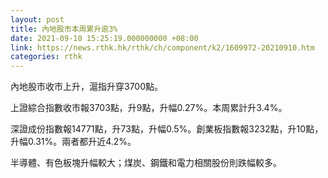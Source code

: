 ```yaml
---
layout: post
title: 內地股市本周累升逾3%
date: 2021-09-10 15:25:19.000000000 +08:00
link: https://news.rthk.hk/rthk/ch/component/k2/1609972-20210910.htm
categories: rthk
---
```


內地股市收市上升，滬指升穿3700點。

上證綜合指數收市報3703點，升9點，升幅0.27%。本周累計升3.4%。

深證成份指數報14771點，升73點，升幅0.5%。創業板指數報3232點，升10點，升幅0.31%。兩者都升近4.2%。

半導體、有色板塊升幅較大；煤炭、鋼鐵和電力相關股份則跌幅較多。
